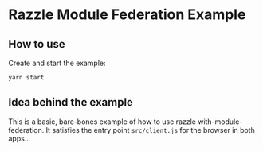 # Razzle Module Federation Example

## How to use

<!-- START install generated instructions please keep comment here to allow auto update -->
<!-- DON'T EDIT THIS SECTION, INSTEAD RE-RUN yarn update-examples TO UPDATE -->Create and start the example:

```bash
yarn start
```
<!-- END install generated instructions please keep comment here to allow auto update -->


## Idea behind the example
This is a basic, bare-bones example of how to use razzle with-module-federation. It satisfies the entry point
 `src/client.js` for the browser in both apps..
